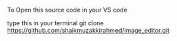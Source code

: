 To Open this source code in your VS code 

type this in your terminal
git clone https://github.com/shaikmuzakkirahmed/image_editor.git
